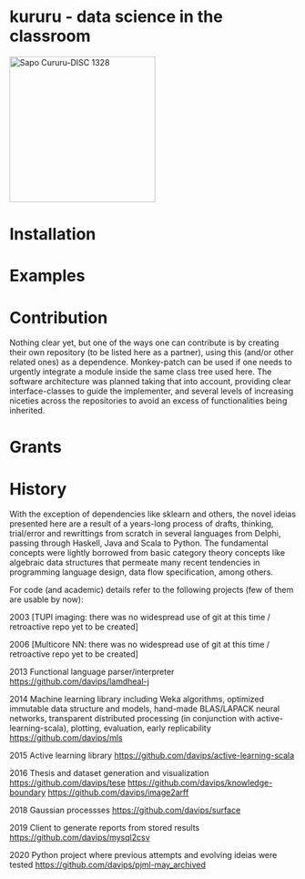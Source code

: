 # kururu - data science in the classroom

<a title="CostaPPPR / CC BY-SA (https://creativecommons.org/licenses/by-sa/3.0)" href="https://commons.wikimedia.org/wiki/File:Sapo_Cururu-DISC_1328.jpg"><img width="256" alt="Sapo Cururu-DISC 1328" src="https://upload.wikimedia.org/wikipedia/commons/thumb/4/42/Sapo_Cururu-DISC_1328.jpg/256px-Sapo_Cururu-DISC_1328.jpg"></a>

# Installation

# Examples




# Contribution
Nothing clear yet, but one of the ways one can contribute is by creating their own repository (to be listed here as a partner), using this (and/or other related ones) as a dependence. Monkey-patch can be used if one needs to urgently integrate a module inside the same class tree used here.
The software architecture was planned taking that into account, providing clear interface-classes to guide the implementer, and several levels of increasing niceties across the repositories to avoid an excess of functionalities being inherited.


# Grants

# History
With the exception of dependencies like sklearn and others, the novel ideias presented here are a result of a years-long process of drafts, thinking, trial/error and rewrittings from scratch in several languages from Delphi, passing through Haskell, Java and Scala to Python. The fundamental concepts were lightly borrowed from basic category theory concepts like algebraic data structures that permeate many recent tendencies in programming language design, data flow specification, among others. 

For code (and academic) details refer to the following projects (few of them are usable by now):

2003  [TUPI imaging: there was no widespread use of git at this time / retroactive repo yet to be created]

2006  [Multicore NN: there was no widespread use of git at this time / retroactive repo yet to be created]

2013  Functional language parser/interpreter  https://github.com/davips/lamdheal-j

2014  Machine learning library including Weka algorithms, optimized immutable data structure and models, hand-made BLAS/LAPACK neural networks, transparent distributed processing (in conjunction with active-learning-scala), plotting, evaluation, early replicability   https://github.com/davips/mls

2015  Active learning library   https://github.com/davips/active-learning-scala

2016  Thesis and dataset generation and visualization   https://github.com/davips/tese    https://github.com/davips/knowledge-boundary    https://github.com/davips/image2arff

2018  Gaussian processses   https://github.com/davips/surface

2019  Client to generate reports from stored results  https://github.com/davips/mysql2csv

2020  Python project where previous attempts and evolving ideias were tested    https://github.com/davips/pjml-may_archived
